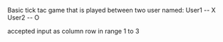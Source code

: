 Basic tick tac game that is played between two user named:
User1 -- X
User2 -- O

accepted input as column row in range 1 to 3
